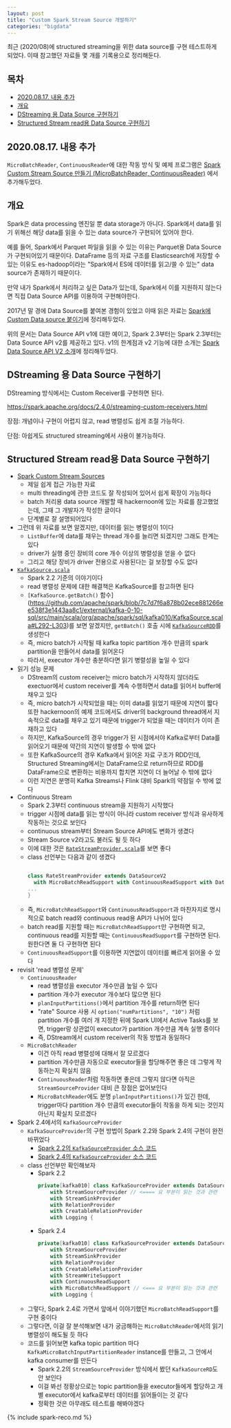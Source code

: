 ```yaml
---
layout: post
title: "Custom Spark Stream Source 개발하기"
categories: "bigdata"
---
```


최근 (2020/08)에 structured streaming을 위한 data source를 구현 테스트하게 되었다. 이때 참고했던 자료들 몇 개를 기록용으로 정리해둔다.

## 목차

- [2020.08.17. 내용 추가](#20200817-내용-추가)
- [개요](#개요)
- [DStreaming 용 Data Source 구현하기](#dstreaming-용-data-source-구현하기)
- [Structured Stream read용 Data Source 구현하기](#structured-stream-read용-data-source-구현하기)

## 2020.08.17. 내용 추가

`MicroBatchReader`, `ContinuousReader`에 대한 작동 방식 및 예제 프로그램은 [Spark Custom Stream Source 만들기 (MicroBatchReader, ContinuousReader)](http://jason-heo.github.io/bigdata/2020/08/17/spark-stream-source-v2.html) 에서 추가해두었다.

## 개요

Spark은 data processing 엔진일 뿐 data storage가 아니다. Spark에서 data를 읽기 위해선 해당 data를 읽을 수 있는 data source가 구현되어 있어야 한다.

예를 들어, Spark에서 Parquet 파일을 읽을 수 있는 이유는 Parquet용 Data Source가 구현되어있기 때문이다. DataFrame 등의 자료 구조를 Elasticsearch에 저장할 수 있는 이유도 es-hadoop이라는 "Spark에서 ES에 데이터를 읽고/쓸 수 있는" data source가 존재하기 때문이다.

만약 내가 Spark에서 처리하고 싶은 Data가 있는데, Spark에서 이를 지원하지 않는다면 직접 Data Source API를 이용하여 구현해야한다.

2017년 말 경에 Data Source를 붙여본 경험이 있었고 이때 읽은 자료는 [Spark에 Custom Data source 붙이기](http://jason-heo.github.io/bigdata/2018/01/06/spark-data-source-api-v1.html)에 정리해두었다.

위의 문서는 Data Source API v1에 대한 예이고, Spark 2.3부터는 Spark 2.3부터는 Data Source API v2를 제공하고 있다. v1의 한계점과 v2 기능에 대한 소개는 [Spark Data Source API V2 소개](http://jason-heo.github.io/bigdata/2018/01/08/spark-data-source-api-v2.html)에 정리해두었다.

## DStreaming 용 Data Source 구현하기

DStreaming 방식에서는 Custom Receiver를 구현하면 된다.

https://spark.apache.org/docs/2.4.0/streaming-custom-receivers.html

장점: 개념이나 구현이 어렵지 않고, read 병렬성도 쉽게 조절 가능하다.

단점: 아쉽게도 structured streaming에서 사용이 불가능하다.

## Structured Stream read용 Data Source 구현하기

- [Spark Custom Stream Sources](https://hackernoon.com/spark-custom-stream-sources-ec360b8ae240)
    - 제일 쉽게 접근 가능한 자료
    - multi threading에 관한 코드도 잘 작성되어 있어서 쉽게 확장이 가능하다
    - batch 처리용 data source 개발할 때 hackernoon에 있는 자료를 참고했었는데, 그때 그 개발자가 작성한 글이다
    - 단계별로 잘 설명되어있다
- 그런데 위 자료를 보면 알겠지만, 데이터를 읽는 병렬성이 1이다
    - `ListBuffer`에 data를 채우는 thread 개수를 늘리면 되겠지만 그래도 한계는 있다
    - driver가 실행 중인 장비의 core 개수 이상의 병렬성을 얻을 수 없다
    - 그리고 해당 장비가 driver 전용으로 사용된다는 걸 보장할 수도 없다
- [`KafkaSource.scala`](https://github.com/apache/spark/blob/branch-2.2/external/kafka-0-10-sql/src/main/scala/org/apache/spark/sql/kafka010/KafkaSource.scala)
    - Spark 2.2 기준의 이야기이다
    - read 병렬성 문제에 대한 해결책은 KafkaSource를 참고하면 된다
    - `[KafkaSource.getBatch()` 함수](https://github.com/apache/spark/blob/7c7d7f6a878b02ece881266ee538f3e1443aa8c1/external/kafka-0-10-sql/src/main/scala/org/apache/spark/sql/kafka010/KafkaSource.scala#L292-L303)를 보면 알겠지만, `getBatch()` 호출 시에 [`KafkaSourceRDD`](https://github.com/apache/spark/blob/branch-2.2/external/kafka-0-10-sql/src/main/scala/org/apache/spark/sql/kafka010/KafkaSourceRDD.scala)를 생성한다
    - 즉, micro batch가 시작될 때 kafka topic partition 개수 만큼의 spark partition을 만들어서 data를 읽어온다
    - 따라서, executor 개수만 충분하다면 읽기 병렬성을 높일 수 있다
- 읽기 성능 문제
    - DStream의 custom receiver는 micro batch가 시작하지 않더라도 exectuor에서 custom receiver를 계속 수행하면서 data를 읽어서 buffer에 채우고 있다
    - 즉, micro batch가 시작되었을 때는 이미 data를 읽었기 때문에 지연이 짧다
    또한 hackernoon의 예제 코드에서도 driver의 background thread에서 지속적으로 data를 채우고 있기 때문에 trigger가 되었을 때는 데이터가 이미 존재하고 있다
    - 하지만, KafkaSource의 경우 trigger가 된 시점에서야 Kafka로부터 Data를 읽어오기 때문에 약간의 지연이 발생할 수 밖에 없다
    - 또한 KafkaSource의 경우 Kafka에서 읽어온 자료 구조가 RDD인데, Structured Streaming에서는 DataFrame으로 return하므로 RDD를 DataFrame으로 변환하는 비용까지 합치면 지연이 더 늘어날 수 밖에 없다
    - 이런 지연은 분명히 Kafka Streams나 Flink 대비 Spark의 약점일 수 밖에 없다
- Continuous Stream
    - Spark 2.3부터 continuous stream을 지원하기 시작했다
    - trigger 시점에 data를 읽는 방식이 아니라 custom receiver 방식과 유사하게 작동하는 것으로 보인다
    - continuous stream부터 Stream Source API에도 변화가 생겼다
    - Stream Source v2라고도 불러도 될 듯 하다
    - 이에 대한 것은 [`RateStreamProvider.scala`](https://github.com/apache/spark/blob/branch-2.4/sql/core/src/main/scala/org/apache/spark/sql/execution/streaming/sources/RateStreamProvider.scala)를 보면 좋다
    - class 선언부는 다음과 같이 생겼다
        ```scala

        class RateStreamProvider extends DataSourceV2
          with MicroBatchReadSupport with ContinuousReadSupport with DataSourceRegister {
        ...
        }
        ```
    - 즉, `MicroBatchReadSupport`와 `ContinuousReadSupport`과 마찬자지로 명시적으로 batch read와 continuous read용 API가 나뉘어 있다
    - batch read를 지원할 때는 `MicroBatchReadSupport`만 구현하면 되고, continuous read를 지원할 때는 `ContinuousReadSupport`를 구현하면 된다. 원한다면 둘 다 구현하면 된다
    - `ContinuousReadSupport`를 이용하면 지연없이 데이터를 빠르게 읽어올 수 있다
- revisit 'read 병렬성 문제'
    - `ContinuousReader`
        - read 병렬성을 executor 개수만큼 높일 수 있다
        - partition 개수가 executor 개수보다 많으면 된다
        - `planInputPartitions()`에서 partition 개수를 return하면 된다
        - "rate" Source 사용 시 `option("numPartitions", "10")` 처럼 partition 개수를 여러 개 지정한 뒤에  Spark UI에서 Active Tasks를 보면, trigger랑 상관없이 executor가 partition 개수만큼 계속 실행 중이다
        - 즉, DStream에서 custom receiver의 작동 방법과 동일하다
    - `MicroBatchReader`
        - 이건 아직 read 병렬성에 대해서 잘 모르겠다
        - partition 개수만큼 자동으로 executor들을 할당해주면 좋은 데 그렇게 작동하는지 확실치 않음
        - `ContinuousReader`처럼 작동하면 좋은데 그렇지 않다면 아직은 `StreamSourceProvider` 대비 큰 장점은 없어보인다
        - `MicroBatchReader`에도 분명 `planInputPartitions()`가 있긴 한데, trigger마다 partition 개수 만큼의 executor들이 작동을 하게 되는 것인지 아닌지 확실치 모르겠다
- Spark 2.4에서의 `KafkaSourceProvider`
    - `KafkaSourceProvider`의 구현 방법이 Spark 2.2와 Spark 2.4의 구현이 완전 바뀌었다
        - [Spark 2.2의 `KafkaSourceProvider` 소스 코드](https://github.com/apache/spark/blob/branch-2.4/external/kafka-0-10-sql/src/main/scala/org/apache/spark/sql/kafka010/KafkaSourceProvider.scala)
        - [Spark 2.4의 `KafkaSourceProvider` 소스 코드](https://github.com/apache/spark/blob/branch-2.2/external/kafka-0-10-sql/src/main/scala/org/apache/spark/sql/kafka010/KafkaSourceProvider.scala)
    - class 선언부만 확인해보자
        - Spark 2.2
            ```scala
            private[kafka010] class KafkaSourceProvider extends DataSourceRegister
                with StreamSourceProvider // <==== 요 부분이 읽는 것과 관련
                with StreamSinkProvider
                with RelationProvider
                with CreatableRelationProvider
                with Logging {
            ```
        - Spark 2.4
            ```scala
            private[kafka010] class KafkaSourceProvider extends DataSourceRegister
                with StreamSourceProvider
                with StreamSinkProvider
                with RelationProvider
                with CreatableRelationProvider
                with StreamWriteSupport
                with ContinuousReadSupport
                with MicroBatchReadSupport // <=== 요 부분이 읽는 것과 관련
                with Logging {
            ```
    - 그렇다, Spark 2.4로 가면서 앞에서 이야기했던 `MicroBatchReadSupport`를 구현 중이다
    - 그렇다면, 이걸 잘 분석해보면 내가 궁금해하는 `MicroBatchReader`에서의 읽기 병렬성이 해도될 듯 하다
    - 코드를 읽어보면 kafka topic partition 마다 `KafkaMicroBatchInputPartitionReader` instance를 만들고, 그 안에서 kafka consumer를 만든다
        - Spark 2.2의 `StreamSourceProvider` 방식에서 봤던 `KafkaSourceRD`도 안 보인다
        - 이걸 봐선 정황상으로는 topic partition들을 executor들에게 할당하고 개별 executor에서 kafka로부터 데이터를 읽어들이는 것 같다
        - 정확한 것은 아무래도 테스트를 해봐야겠다

{% include spark-reco.md %}
